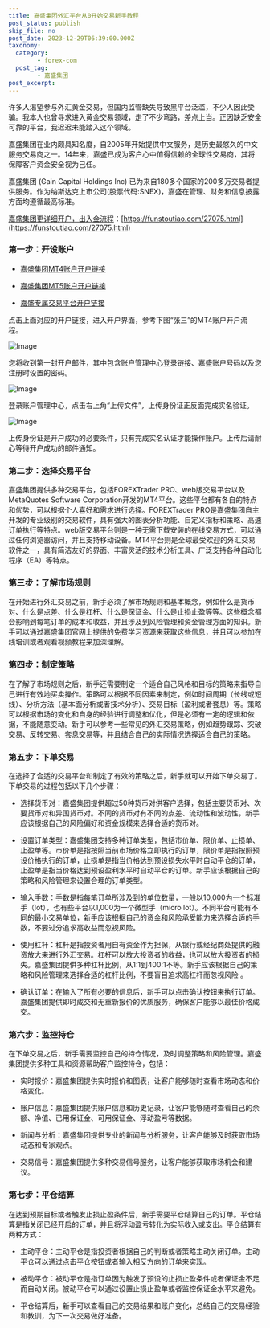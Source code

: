 ```yaml
---
title: 嘉盛集团外汇平台从0开始交易新手教程
post_status: publish
skip_file: no
post_date: 2023-12-29T06:39:00.000Z
taxonomy:
  category:
        - forex-com
  post_tag:
        - 嘉盛集团
post_excerpt: 
---
```

许多人渴望参与外汇黄金交易，但国内监管缺失导致黑平台泛滥，不少人因此受骗。我本人也曾寻求进入黄金交易领域，走了不少弯路，差点上当。正因缺乏安全可靠的平台，我迟迟未能踏入这个领域。

嘉盛集团在业内颇具知名度，自2005年开始提供中文服务，是历史最悠久的中文服务交易商之一。14年来，嘉盛已成为客户心中值得信赖的全球性交易商，其将保障客户资金安全视为己任。

嘉盛集团 (Gain Capital Holdings Inc) 已为来自180多个国家的200多万交易者提供服务。作为纳斯达克上市公司(股票代码:SNEX)，嘉盛在管理、财务和信息披露方面均遵循最高标准。

[嘉盛集团更详细开户，出入金流程](https://funstoutiao.com/27075.html)：[https://funstoutiao.com/27075.html](https://funstoutiao.com/27075.html)

### 第一步：开设账户

* [嘉盛集团MT4账户开户链接](https://s.ssgg.net/jsmt4)

* [嘉盛集团MT5账户开户链接](https://s.ssgg.net/jsmt5)

* [嘉盛专属交易平台开户链接](https://s.ssgg.net/js)

点击上面对应的开户链接，进入开户界面，参考下图“张三”的MT4账户开户流程。

![Image](https://prod-files-secure.s3.us-west-2.amazonaws.com/39ed1227-6d7d-4570-be36-9ccd4a2c4241/7a167aea-686b-400d-af59-4e18eb607a40/640.png?X-Amz-Algorithm=AWS4-HMAC-SHA256&X-Amz-Content-Sha256=UNSIGNED-PAYLOAD&X-Amz-Credential=ASIAZI2LB46665OPTJNY%2F20250921%2Fus-west-2%2Fs3%2Faws4_request&X-Amz-Date=20250921T161311Z&X-Amz-Expires=3600&X-Amz-Security-Token=IQoJb3JpZ2luX2VjEIv%2F%2F%2F%2F%2F%2F%2F%2F%2F%2FwEaCXVzLXdlc3QtMiJGMEQCIBR%2FOBBCU4VGKPT2L6AbuAqZ57D3rCD23iOODke11RmAAiBDL%2FwvTuXWsHG8UGYRiF23sRKAWk5r9mx3ffDqZywGYyr%2FAwgUEAAaDDYzNzQyMzE4MzgwNSIM7qiLs2U5kdIJcAt0KtwDk45jU%2B9yQpfkCxQghSIhhKwY9jAxRoAHmlJbjukfhAfk46noQjhNpFsmifoY1uDPkuzx2LeLMkgWn66Fh5vPjGoZ0QmhYuc6cSi8SRj%2BrO3X76AdPiZb7vXK2YPL8KVEym7jcLxICZQ6sOUUGwpUKzEPlxcGZjFl16uFw%2F66vAcwFUnbcFJWHEB%2BqIm1rbIs5t6dBwIFCXqop8oH1rxEttBngxma8S2STG7H01PcthrZrSjlpG9I33phOG64%2BfUIbre0Wqp8uloTrEiTWyC6XcyL7nV%2B7WA9m%2F4vFmsMkQvDnavOUurzE8ud6c4uj8nPdqr9AU0%2F%2BeWelXw5XNd1XQ2obAWvdRNj03GBrr3KM6Uuq20zklgj%2FDOBGv1diCB1dRFZbCyZ0Z1K1THQPgzMkbt1cxH4OqHg1%2FwEOpugqIZWDsN1bMqpKMzsZEXTkW07xln7hRreZCtmxEuC4PMEVRWYHvLxcBEoYayuVJpyzCYQ9Ex9oqxWRjkZZlxAgJzOo2YlKCKf9gv%2Fs1ZxThH4qIbw8itlOAJ7tnU3QxD%2BqDnEy3ylUREm1RQ%2BaWOH%2BZ9BhkCcNM57GjbL4Iz%2BT1LWAL7It1XSah%2FK4zumz6ln%2BODs1g10z4RqKHQZCrMw%2F6S%2FxgY6pgHG3f%2B%2FDV5L9SRk%2BtQ9dL93N6RK13vxTAt4uW7VMuIjvjrtDutmxIQErFu2TbDOKmlmGWbDBWN5Jn6uUIoMQ2T24EihV7IMnOQUiQO%2BYWFi4KVNHrAiIxa733a%2B49wHRbJUxuf0pOaTPKaLNwh%2Br6ui4Z68bB1Vh1Lkrx6n5%2BGrpdyu6gmh6Ali39OW7zv68kOMH%2F%2FeWHty6zh81%2BcQic52vG0ZhJHS&X-Amz-Signature=97508cbb66b83ff05b490f4a798debe383c61b90b2b5cc4747a20fdc51621d79&X-Amz-SignedHeaders=host&x-amz-checksum-mode=ENABLED&x-id=GetObject)

您将收到第一封开户邮件，其中包含账户管理中心登录链接、嘉盛账户号码以及您注册时设置的密码。

![Image](https://prod-files-secure.s3.us-west-2.amazonaws.com/39ed1227-6d7d-4570-be36-9ccd4a2c4241/eaa1c6b3-2877-4284-a0e1-530e222c27fb/image.png?X-Amz-Algorithm=AWS4-HMAC-SHA256&X-Amz-Content-Sha256=UNSIGNED-PAYLOAD&X-Amz-Credential=ASIAZI2LB46665OPTJNY%2F20250921%2Fus-west-2%2Fs3%2Faws4_request&X-Amz-Date=20250921T161311Z&X-Amz-Expires=3600&X-Amz-Security-Token=IQoJb3JpZ2luX2VjEIv%2F%2F%2F%2F%2F%2F%2F%2F%2F%2FwEaCXVzLXdlc3QtMiJGMEQCIBR%2FOBBCU4VGKPT2L6AbuAqZ57D3rCD23iOODke11RmAAiBDL%2FwvTuXWsHG8UGYRiF23sRKAWk5r9mx3ffDqZywGYyr%2FAwgUEAAaDDYzNzQyMzE4MzgwNSIM7qiLs2U5kdIJcAt0KtwDk45jU%2B9yQpfkCxQghSIhhKwY9jAxRoAHmlJbjukfhAfk46noQjhNpFsmifoY1uDPkuzx2LeLMkgWn66Fh5vPjGoZ0QmhYuc6cSi8SRj%2BrO3X76AdPiZb7vXK2YPL8KVEym7jcLxICZQ6sOUUGwpUKzEPlxcGZjFl16uFw%2F66vAcwFUnbcFJWHEB%2BqIm1rbIs5t6dBwIFCXqop8oH1rxEttBngxma8S2STG7H01PcthrZrSjlpG9I33phOG64%2BfUIbre0Wqp8uloTrEiTWyC6XcyL7nV%2B7WA9m%2F4vFmsMkQvDnavOUurzE8ud6c4uj8nPdqr9AU0%2F%2BeWelXw5XNd1XQ2obAWvdRNj03GBrr3KM6Uuq20zklgj%2FDOBGv1diCB1dRFZbCyZ0Z1K1THQPgzMkbt1cxH4OqHg1%2FwEOpugqIZWDsN1bMqpKMzsZEXTkW07xln7hRreZCtmxEuC4PMEVRWYHvLxcBEoYayuVJpyzCYQ9Ex9oqxWRjkZZlxAgJzOo2YlKCKf9gv%2Fs1ZxThH4qIbw8itlOAJ7tnU3QxD%2BqDnEy3ylUREm1RQ%2BaWOH%2BZ9BhkCcNM57GjbL4Iz%2BT1LWAL7It1XSah%2FK4zumz6ln%2BODs1g10z4RqKHQZCrMw%2F6S%2FxgY6pgHG3f%2B%2FDV5L9SRk%2BtQ9dL93N6RK13vxTAt4uW7VMuIjvjrtDutmxIQErFu2TbDOKmlmGWbDBWN5Jn6uUIoMQ2T24EihV7IMnOQUiQO%2BYWFi4KVNHrAiIxa733a%2B49wHRbJUxuf0pOaTPKaLNwh%2Br6ui4Z68bB1Vh1Lkrx6n5%2BGrpdyu6gmh6Ali39OW7zv68kOMH%2F%2FeWHty6zh81%2BcQic52vG0ZhJHS&X-Amz-Signature=271b675098a3ba55ac74da6998e8b1ea9526bd46000b5f0f043458db4cf97784&X-Amz-SignedHeaders=host&x-amz-checksum-mode=ENABLED&x-id=GetObject)

登录账户管理中心，点击右上角“上传文件”，上传身份证正反面完成实名验证。

![Image](https://prod-files-secure.s3.us-west-2.amazonaws.com/39ed1227-6d7d-4570-be36-9ccd4a2c4241/54090639-09fc-46b4-a135-e0289f707147/image.png?X-Amz-Algorithm=AWS4-HMAC-SHA256&X-Amz-Content-Sha256=UNSIGNED-PAYLOAD&X-Amz-Credential=ASIAZI2LB46665OPTJNY%2F20250921%2Fus-west-2%2Fs3%2Faws4_request&X-Amz-Date=20250921T161312Z&X-Amz-Expires=3600&X-Amz-Security-Token=IQoJb3JpZ2luX2VjEIv%2F%2F%2F%2F%2F%2F%2F%2F%2F%2FwEaCXVzLXdlc3QtMiJGMEQCIBR%2FOBBCU4VGKPT2L6AbuAqZ57D3rCD23iOODke11RmAAiBDL%2FwvTuXWsHG8UGYRiF23sRKAWk5r9mx3ffDqZywGYyr%2FAwgUEAAaDDYzNzQyMzE4MzgwNSIM7qiLs2U5kdIJcAt0KtwDk45jU%2B9yQpfkCxQghSIhhKwY9jAxRoAHmlJbjukfhAfk46noQjhNpFsmifoY1uDPkuzx2LeLMkgWn66Fh5vPjGoZ0QmhYuc6cSi8SRj%2BrO3X76AdPiZb7vXK2YPL8KVEym7jcLxICZQ6sOUUGwpUKzEPlxcGZjFl16uFw%2F66vAcwFUnbcFJWHEB%2BqIm1rbIs5t6dBwIFCXqop8oH1rxEttBngxma8S2STG7H01PcthrZrSjlpG9I33phOG64%2BfUIbre0Wqp8uloTrEiTWyC6XcyL7nV%2B7WA9m%2F4vFmsMkQvDnavOUurzE8ud6c4uj8nPdqr9AU0%2F%2BeWelXw5XNd1XQ2obAWvdRNj03GBrr3KM6Uuq20zklgj%2FDOBGv1diCB1dRFZbCyZ0Z1K1THQPgzMkbt1cxH4OqHg1%2FwEOpugqIZWDsN1bMqpKMzsZEXTkW07xln7hRreZCtmxEuC4PMEVRWYHvLxcBEoYayuVJpyzCYQ9Ex9oqxWRjkZZlxAgJzOo2YlKCKf9gv%2Fs1ZxThH4qIbw8itlOAJ7tnU3QxD%2BqDnEy3ylUREm1RQ%2BaWOH%2BZ9BhkCcNM57GjbL4Iz%2BT1LWAL7It1XSah%2FK4zumz6ln%2BODs1g10z4RqKHQZCrMw%2F6S%2FxgY6pgHG3f%2B%2FDV5L9SRk%2BtQ9dL93N6RK13vxTAt4uW7VMuIjvjrtDutmxIQErFu2TbDOKmlmGWbDBWN5Jn6uUIoMQ2T24EihV7IMnOQUiQO%2BYWFi4KVNHrAiIxa733a%2B49wHRbJUxuf0pOaTPKaLNwh%2Br6ui4Z68bB1Vh1Lkrx6n5%2BGrpdyu6gmh6Ali39OW7zv68kOMH%2F%2FeWHty6zh81%2BcQic52vG0ZhJHS&X-Amz-Signature=ea0ca85a3b4313cb2d5a42426239372b46a3273a895415abc1486f7ebe0b53f3&X-Amz-SignedHeaders=host&x-amz-checksum-mode=ENABLED&x-id=GetObject)

上传身份证是开户成功的必要条件，只有完成实名认证才能操作账户。上传后请耐心等待开户成功的邮件通知。

### 第二步：选择交易平台

嘉盛集团提供多种交易平台，包括FOREXTrader PRO、web版交易平台以及MetaQuotes Software Corporation开发的MT4平台。这些平台都有各自的特点和优势，可以根据个人喜好和需求进行选择。FOREXTrader PRO是嘉盛集团自主开发的专业级别的交易软件，具有强大的图表分析功能、自定义指标和策略、高速订单执行等特点。web版交易平台则是一种无需下载安装的在线交易方式，可以通过任何浏览器访问，并且支持移动设备。MT4平台则是全球最受欢迎的外汇交易软件之一，具有简洁友好的界面、丰富灵活的技术分析工具、广泛支持各种自动化程序（EA）等特点。

### 第三步：了解市场规则

在开始进行外汇交易之前，新手必须了解市场规则和基本概念，例如什么是货币对、什么是点差、什么是杠杆、什么是保证金、什么是止损止盈等等。这些概念都会影响到每笔订单的成本和收益，并且涉及到风险管理和资金管理方面的知识。新手可以通过嘉盛集团官网上提供的免费学习资源来获取这些信息，并且可以参加在线培训或者观看视频教程来加深理解。

### 第四步：制定策略

在了解了市场规则之后，新手还需要制定一个适合自己风格和目标的策略来指导自己进行有效地买卖操作。策略可以根据不同因素来制定，例如时间周期（长线或短线）、分析方法（基本面分析或者技术分析）、交易目标（盈利或者套息）等。策略可以根据市场的变化和自身的经验进行调整和优化，但是必须有一定的逻辑和依据，不能随意变动。新手可以参考一些常见的外汇交易策略，例如趋势跟踪、突破交易、反转交易、套息交易等，并且结合自己的实际情况选择适合自己的策略。

### 第五步：下单交易

在选择了合适的交易平台和制定了有效的策略之后，新手就可以开始下单交易了。下单交易的过程包括以下几个步骤：

* 选择货币对：嘉盛集团提供超过50种货币对供客户选择，包括主要货币对、次要货币对和异国货币对。不同的货币对有不同的点差、流动性和波动性，新手应该根据自己的风险偏好和资金规模来选择合适的货币对。

* 设置订单类型：嘉盛集团支持多种订单类型，包括市价单、限价单、止损单、止盈单等。市价单是指按照当前市场价格立即执行的订单，限价单是指按照预设价格执行的订单，止损单是指当价格达到预设损失水平时自动平仓的订单，止盈单是指当价格达到预设盈利水平时自动平仓的订单。新手应该根据自己的策略和风险管理来设置合理的订单类型。

* 输入手数：手数是指每笔订单所涉及到的单位数量，一般以10,000为一个标准手（lot），也有些平台以1,000为一个微型手（micro lot）。不同平台可能有不同的最小交易单位，新手应该根据自己的资金和风险承受能力来选择合适的手数，不要过分追求高收益而忽视风险。

* 使用杠杆：杠杆是指投资者用自有资金作为担保，从银行或经纪商处提供的融资放大来进行外汇交易。杠杆可以放大投资者的收益，也可以放大投资者的损失。嘉盛集团提供多种杠杆比例，从1:1到400:1不等。新手应该根据自己的策略和风险管理来选择合适的杠杆比例，不要盲目追求高杠杆而忽视风险 。

* 确认订单：在输入了所有必要的信息后，新手可以点击确认按钮来执行订单。嘉盛集团提供即时成交和无重新报价的优质服务，确保客户能够以最佳价格成交。

### 第六步：监控持仓

在下单交易之后，新手需要监控自己的持仓情况，及时调整策略和风险管理。嘉盛集团提供多种工具和资源帮助客户监控持仓，包括：

* 实时报价：嘉盛集团提供实时报价和图表，让客户能够随时查看市场动态和价格变化。

* 账户信息：嘉盛集团提供账户信息和历史记录，让客户能够随时查看自己的余额、净值、已用保证金、可用保证金、浮动盈亏等数据。

* 新闻与分析：嘉盛集团提供专业的新闻与分析服务，让客户能够及时获取市场动态和专家观点。

* 交易信号：嘉盛集团提供多种交易信号服务，让客户能够获取市场机会和建议。

### 第七步：平仓结算

在达到预期目标或者触发止损止盈条件后，新手需要平仓结算自己的订单。平仓结算是指关闭已经开启的订单，并且将浮动盈亏转化为实际收入或支出。平仓结算有两种方式：

* 主动平仓：主动平仓是指投资者根据自己的判断或者策略主动关闭订单。主动平仓可以通过点击平仓按钮或者输入相反方向的订单来实现。

* 被动平仓：被动平仓是指订单因为触发了预设的止损止盈条件或者保证金不足而自动关闭。被动平仓可以通过设置止损止盈单或者监控保证金水平来避免。

* 平仓结算后，新手可以查看自己的交易结果和账户变化，总结自己的交易经验和教训，为下一次交易做好准备。